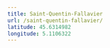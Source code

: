 ```yaml
---
title: Saint-Quentin-Fallavier
url: /saint-quentin-fallavier/
latitude: 45.6314982
longitude: 5.1106322
---
```

